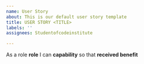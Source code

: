 ```yaml
---
name: User Story
about: This is our default user story template
title: USER STORY <TITLE>
labels: ''
assignees: Studentofcodeinstitute

---
```


As a role **role** I can **capability** so that **received benefit**

